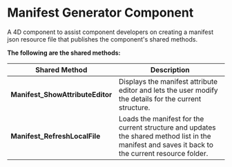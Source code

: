 # Manifest Generator Component
A 4D component to assist component developers on creating a manifest json resource file that publishes the component's shared methods.

**The following are the shared methods:**

Shared Method|Description
-------------| ------------
**Manifest_ShowAttributeEditor** | Displays the manifest attribute editor and lets the user modify the details for the current structure.|
**Manifest_RefreshLocalFile** | Loads the manifest for the current structure and updates the shared method list in the manifest and saves it back to the current resource folder.|

   